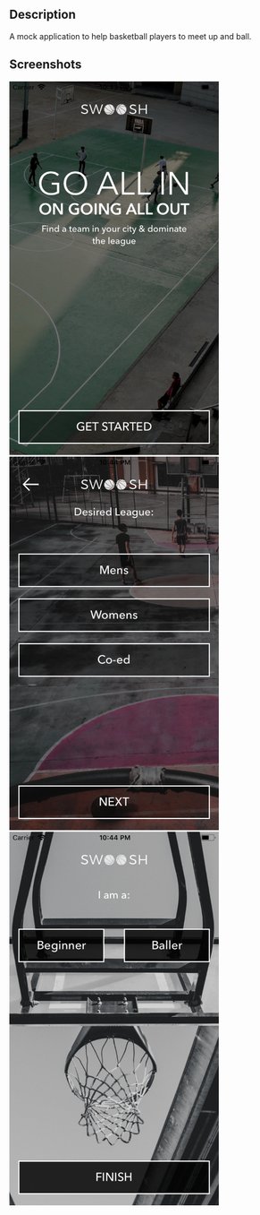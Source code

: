 ## Description
A mock application to help basketball players to meet up and ball.

## Screenshots

<img src="https://github.com/codyph/app-swoosh/blob/master/images/Screen1.png" width="375" height="667"> <img src="https://github.com/codyph/app-swoosh/blob/master/images/Screen2.png" width="375" height="667"> <img src="https://github.com/codyph/app-swoosh/blob/master/images/Screen3.png" width="375" height="667">
